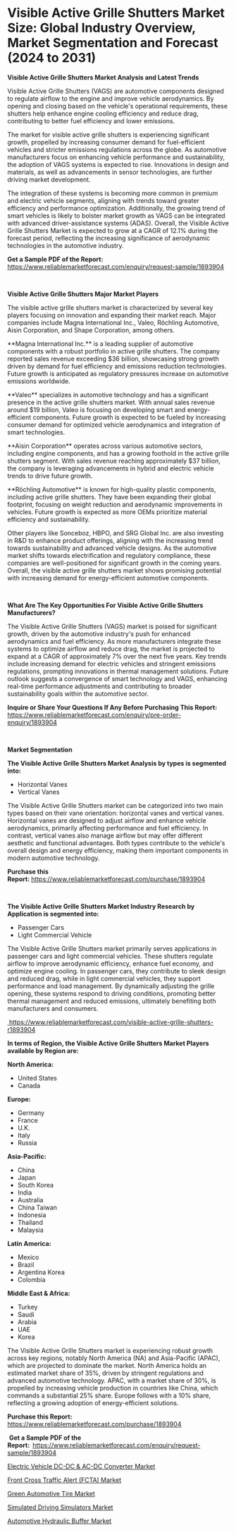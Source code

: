 <p><h1>Visible Active Grille Shutters Market Size: Global Industry Overview, Market Segmentation and Forecast (2024 to 2031)</h1></p><p><strong>Visible Active Grille Shutters Market Analysis and Latest Trends</strong></p>
<p><p>Visible Active Grille Shutters (VAGS) are automotive components designed to regulate airflow to the engine and improve vehicle aerodynamics. By opening and closing based on the vehicle's operational requirements, these shutters help enhance engine cooling efficiency and reduce drag, contributing to better fuel efficiency and lower emissions. </p><p>The market for visible active grille shutters is experiencing significant growth, propelled by increasing consumer demand for fuel-efficient vehicles and stricter emissions regulations across the globe. As automotive manufacturers focus on enhancing vehicle performance and sustainability, the adoption of VAGS systems is expected to rise. Innovations in design and materials, as well as advancements in sensor technologies, are further driving market development. </p><p>The integration of these systems is becoming more common in premium and electric vehicle segments, aligning with trends toward greater efficiency and performance optimization. Additionally, the growing trend of smart vehicles is likely to bolster market growth as VAGS can be integrated with advanced driver-assistance systems (ADAS). Overall, the Visible Active Grille Shutters Market is expected to grow at a CAGR of 12.1% during the forecast period, reflecting the increasing significance of aerodynamic technologies in the automotive industry.</p></p>
<p><strong>Get a Sample PDF of the Report:&nbsp;</strong> <a href="https://www.reliablemarketforecast.com/enquiry/request-sample/1893904?utm_campaign=1108&utm_medium=2&utm_source=Github&utm_content=ia&utm_term=04112024&utm_id=visible-active-grille-shutters">https://www.reliablemarketforecast.com/enquiry/request-sample/1893904</a></p>
<p>&nbsp;</p>
<p><strong>Visible Active Grille Shutters Major Market Players</strong></p>
<p><p>The visible active grille shutters market is characterized by several key players focusing on innovation and expanding their market reach. Major companies include Magna International Inc., Valeo, Röchling Automotive, Aisin Corporation, and Shape Corporation, among others.</p><p>**Magna International Inc.** is a leading supplier of automotive components with a robust portfolio in active grille shutters. The company reported sales revenue exceeding $36 billion, showcasing strong growth driven by demand for fuel efficiency and emissions reduction technologies. Future growth is anticipated as regulatory pressures increase on automotive emissions worldwide.</p><p>**Valeo** specializes in automotive technology and has a significant presence in the active grille shutters market. With annual sales revenue around $19 billion, Valeo is focusing on developing smart and energy-efficient components. Future growth is expected to be fueled by increasing consumer demand for optimized vehicle aerodynamics and integration of smart technologies.</p><p>**Aisin Corporation** operates across various automotive sectors, including engine components, and has a growing foothold in the active grille shutters segment. With sales revenue reaching approximately $37 billion, the company is leveraging advancements in hybrid and electric vehicle trends to drive future growth.</p><p>**Röchling Automotive** is known for high-quality plastic components, including active grille shutters. They have been expanding their global footprint, focusing on weight reduction and aerodynamic improvements in vehicles. Future growth is expected as more OEMs prioritize material efficiency and sustainability.</p><p>Other players like Sonceboz, HBPO, and SRG Global Inc. are also investing in R&D to enhance product offerings, aligning with the increasing trend towards sustainability and advanced vehicle designs. As the automotive market shifts towards electrification and regulatory compliance, these companies are well-positioned for significant growth in the coming years. Overall, the visible active grille shutters market shows promising potential with increasing demand for energy-efficient automotive components.</p></p>
<p>&nbsp;</p>
<p><strong>What Are The Key Opportunities For Visible Active Grille Shutters Manufacturers?</strong></p>
<p><p>The Visible Active Grille Shutters (VAGS) market is poised for significant growth, driven by the automotive industry's push for enhanced aerodynamics and fuel efficiency. As more manufacturers integrate these systems to optimize airflow and reduce drag, the market is projected to expand at a CAGR of approximately 7% over the next five years. Key trends include increasing demand for electric vehicles and stringent emissions regulations, prompting innovations in thermal management solutions. Future outlook suggests a convergence of smart technology and VAGS, enhancing real-time performance adjustments and contributing to broader sustainability goals within the automotive sector.</p></p>
<p><strong>Inquire or Share Your Questions If Any Before Purchasing This Report:</strong> <a href="https://www.reliablemarketforecast.com/enquiry/pre-order-enquiry/1893904?utm_campaign=1108&utm_medium=2&utm_source=Github&utm_content=ia&utm_term=04112024&utm_id=visible-active-grille-shutters">https://www.reliablemarketforecast.com/enquiry/pre-order-enquiry/1893904</a></p>
<p>&nbsp;</p>
<p><strong>Market Segmentation</strong></p>
<p><strong>The Visible Active Grille Shutters Market Analysis by types is segmented into:</strong></p>
<p><ul><li>Horizontal Vanes</li><li>Vertical Vanes</li></ul></p>
<p><p>The Visible Active Grille Shutters market can be categorized into two main types based on their vane orientation: horizontal vanes and vertical vanes. Horizontal vanes are designed to adjust airflow and enhance vehicle aerodynamics, primarily affecting performance and fuel efficiency. In contrast, vertical vanes also manage airflow but may offer different aesthetic and functional advantages. Both types contribute to the vehicle's overall design and energy efficiency, making them important components in modern automotive technology.</p></p>
<p><strong>Purchase this Report:&nbsp;</strong><a href="https://www.reliablemarketforecast.com/purchase/1893904?utm_campaign=1108&utm_medium=2&utm_source=Github&utm_content=ia&utm_term=04112024&utm_id=visible-active-grille-shutters">https://www.reliablemarketforecast.com/purchase/1893904</a></p>
<p>&nbsp;</p>
<p><strong>The Visible Active Grille Shutters Market Industry Research by Application is segmented into:</strong></p>
<p><ul><li>Passenger Cars</li><li>Light Commercial Vehicle</li></ul></p>
<p><p>The Visible Active Grille Shutters market primarily serves applications in passenger cars and light commercial vehicles. These shutters regulate airflow to improve aerodynamic efficiency, enhance fuel economy, and optimize engine cooling. In passenger cars, they contribute to sleek design and reduced drag, while in light commercial vehicles, they support performance and load management. By dynamically adjusting the grille opening, these systems respond to driving conditions, promoting better thermal management and reduced emissions, ultimately benefiting both manufacturers and consumers.</p></p>
<p><a href="https://www.reliablemarketforecast.com/visible-active-grille-shutters-r1893904?utm_campaign=1108&utm_medium=2&utm_source=Github&utm_content=ia&utm_term=04112024&utm_id=visible-active-grille-shutters">&nbsp;https://www.reliablemarketforecast.com/visible-active-grille-shutters-r1893904</a></p>
<p><strong>In terms of Region, the Visible Active Grille Shutters Market Players available by Region are:</strong></p>
<p>
    <p> <strong> North America: </strong>
        <ul>
            <li>United States</li>
            <li>Canada</li>
        </ul>
        </p> 
    <p> <strong> Europe: </strong>
        <ul>
            <li>Germany</li>
            <li>France</li>
            <li>U.K.</li>
            <li>Italy</li>
            <li>Russia</li>
        </ul>
        </p> 
    <p> <strong> Asia-Pacific: </strong>
        <ul>
            <li>China</li>
            <li>Japan</li>
            <li>South Korea</li>
            <li>India</li>
            <li>Australia</li>
            <li>China Taiwan</li>
            <li>Indonesia</li>
            <li>Thailand</li>
            <li>Malaysia</li>
        </ul>
        </p> 
    <p> <strong> Latin America: </strong>
        <ul>
            <li>Mexico</li>
            <li>Brazil</li>
            <li>Argentina Korea</li>
            <li>Colombia</li>
        </ul>
        </p> 
    <p> <strong> Middle East & Africa: </strong>
        <ul>
            <li>Turkey</li>
            <li>Saudi</li>
            <li>Arabia</li>
            <li>UAE</li>
            <li>Korea</li>
        </ul>
    </p>
    </p>
<p><p>The Visible Active Grille Shutters market is experiencing robust growth across key regions, notably North America (NA) and Asia-Pacific (APAC), which are projected to dominate the market. North America holds an estimated market share of 35%, driven by stringent regulations and advanced automotive technology. APAC, with a market share of 30%, is propelled by increasing vehicle production in countries like China, which commands a substantial 25% share. Europe follows with a 10% share, reflecting a growing adoption of energy-efficient solutions.</p></p>
<p><strong>Purchase this Report: </strong><a href="https://www.reliablemarketforecast.com/purchase/1893904?utm_campaign=1108&utm_medium=2&utm_source=Github&utm_content=ia&utm_term=04112024&utm_id=visible-active-grille-shutters">https://www.reliablemarketforecast.com/purchase/1893904</a></p>
<p>&nbsp;<strong>Get a Sample PDF of the Report:&nbsp;&nbsp;</strong><a href="https://www.reliablemarketforecast.com/enquiry/request-sample/1893904?utm_campaign=1108&utm_medium=2&utm_source=Github&utm_content=ia&utm_term=04112024&utm_id=visible-active-grille-shutters">https://www.reliablemarketforecast.com/enquiry/request-sample/1893904</a></p>
<p><strong></strong></p>
<p><p><a href="https://github.com/nekolalrclippo/Market-Research-Report-List-1/blob/main/electric-vehicle-dc-dc-ac-dc-converter-market.md?utm_campaign=1108&utm_medium=2&utm_source=Github&utm_content=ia&utm_term=04112024&utm_id=visible-active-grille-shutters">Electric Vehicle DC-DC & AC-DC Converter Market</a></p><p><a href="https://github.com/kandidbn/Market-Research-Report-List-1/blob/main/front-cross-traffic-alert-fcta-market.md?utm_campaign=1108&utm_medium=2&utm_source=Github&utm_content=ia&utm_term=04112024&utm_id=visible-active-grille-shutters">Front Cross Traffic Alert (FCTA) Market</a></p><p><a href="https://github.com/doyeme32g/Market-Research-Report-List-1/blob/main/green-automotive-tire-market.md?utm_campaign=1108&utm_medium=2&utm_source=Github&utm_content=ia&utm_term=04112024&utm_id=visible-active-grille-shutters">Green Automotive Tire Market</a></p><p><a href="https://github.com/cecilebbruhter/Market-Research-Report-List-1/blob/main/simulated-driving-simulators-market.md?utm_campaign=1108&utm_medium=2&utm_source=Github&utm_content=ia&utm_term=04112024&utm_id=visible-active-grille-shutters">Simulated Driving Simulators Market</a></p><p><a href="https://github.com/libbyquberhow/Market-Research-Report-List-1/blob/main/automotive-hydraulic-buffer-market.md?utm_campaign=1108&utm_medium=2&utm_source=Github&utm_content=ia&utm_term=04112024&utm_id=visible-active-grille-shutters">Automotive Hydraulic Buffer Market</a></p></p>